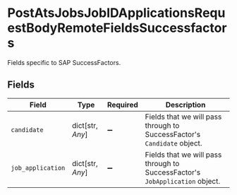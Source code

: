 # PostAtsJobsJobIDApplicationsRequestBodyRemoteFieldsSuccessfactors

Fields specific to SAP SuccessFactors.


## Fields

| Field                                                                        | Type                                                                         | Required                                                                     | Description                                                                  |
| ---------------------------------------------------------------------------- | ---------------------------------------------------------------------------- | ---------------------------------------------------------------------------- | ---------------------------------------------------------------------------- |
| `candidate`                                                                  | dict[str, *Any*]                                                             | :heavy_minus_sign:                                                           | Fields that we will pass through to SuccessFactor's `Candidate` object.      |
| `job_application`                                                            | dict[str, *Any*]                                                             | :heavy_minus_sign:                                                           | Fields that we will pass through to SuccessFactor's `JobApplication` object. |
